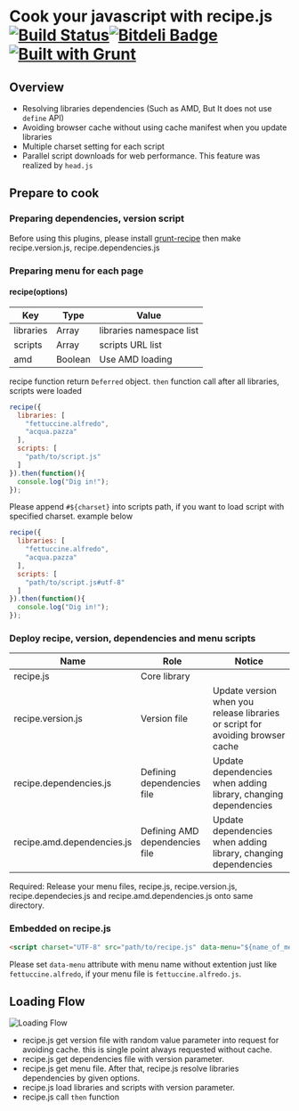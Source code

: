 # Cook your javascript with recipe.js[![Build Status](https://api.travis-ci.org/sideroad/recipe.png?branch=master)](https://travis-ci.org/sideroad/recipe)[![Bitdeli Badge](https://d2weczhvl823v0.cloudfront.net/sideroad/recipe/trend.png)](https://bitdeli.com/free "Bitdeli Badge")[![Built with Grunt](https://cdn.gruntjs.com/builtwith.png)](http://gruntjs.com/)



## Overview

- Resolving libraries dependencies (Such as AMD, But It does not use `define` API)
- Avoiding browser cache without using cache manifest when you update libraries
- Multiple charset setting for each script
- Parallel script downloads for web performance. This feature was realized by `head.js`

## Prepare to cook

### Preparing dependencies, version script
Before using this plugins, please install [grunt-recipe](https://github.com/sideroad/grunt-recipe/) then make recipe.version.js, recipe.dependencies.js

### Preparing menu for each page

#### recipe(options)

|Key|Type|Value|
|---|----|-----|
|libraries|Array<String>|libraries namespace list|
|scripts|Array<String>|scripts URL list|
|amd|Boolean|Use AMD loading|

recipe function return `Deferred` object.
`then` function call after all libraries, scripts were loaded

```js
recipe({
  libraries: [
    "fettuccine.alfredo",
    "acqua.pazza"
  ],
  scripts: [
    "path/to/script.js"
  ]
}).then(function(){
  console.log("Dig in!");
});
```
Please append `#${charset}` into scripts path, if you want to load script with specified charset.
example below
```js
recipe({
  libraries: [
    "fettuccine.alfredo",
    "acqua.pazza"
  ],
  scripts: [
    "path/to/script.js#utf-8"
  ]
}).then(function(){
  console.log("Dig in!");
});
```

### Deploy recipe, version, dependencies and menu scripts
|Name             |Role        |Notice                       |
|-----------------|------------|-----------------------------|
|recipe.js        |Core library|                             |
|recipe.version.js|Version file|Update version when you release libraries or script for avoiding browser cache |
|recipe.dependencies.js|Defining dependencies file|Update dependencies when adding library, changing dependencies |
|recipe.amd.dependencies.js|Defining AMD dependencies file|Update dependencies when adding library, changing dependencies |

Required: Release your menu files, recipe.js, recipe.version.js, recipe.dependecies.js and recipe.amd.dependencies.js onto same directory.


### Embedded on recipe.js
```html
<script charset="UTF-8" src="path/to/recipe.js" data-menu="${name_of_menu}" async="true" ></script>
```
Please set `data-menu` attribute with menu name without extention just like `fettuccine.alfredo`, if your menu file is `fettuccine.alfredo.js`.


## Loading Flow
![Loading Flow](https://github.com/sideroad/recipe/raw/master/img/recipe.js.png)
- recipe.js get version file with random value parameter into request for avoiding cache. this is single point always requested without cache.
- recipe.js get dependencies file with version parameter.
- recipe.js get menu file. After that, recipe.js resolve libraries dependencies by given options.
- recipe.js load libraries and scripts with version parameter.
- recipe.js call `then` function


